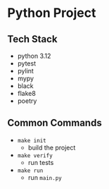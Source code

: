 # Python Project

## Tech Stack
 - python 3.12
 - pytest
 - pylint
 - mypy
 - black
 - flake8
 - poetry

## Common Commands
- `make init`
    - build the project
- `make verify`
    - run tests
- `make run`
    - run `main.py`